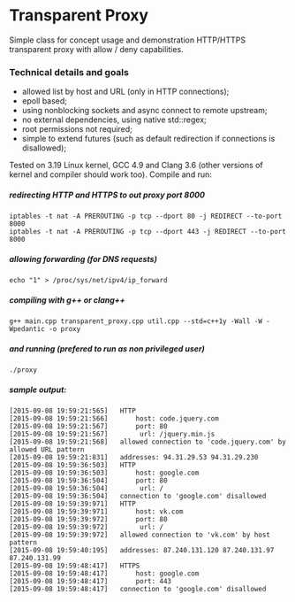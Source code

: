 Transparent Proxy
=================

Simple class for concept usage and demonstration HTTP/HTTPS transparent proxy with allow / deny capabilities.

### Technical details and goals

 - allowed list by host and URL (only in HTTP connections);
 - epoll based;
 - using nonblocking sockets and async connect to remote upstream;
 - no external dependencies, using native std::regex;
 - root permissions not required;
 - simple to extend futures (such as default redirection if connections is disallowed);


Tested on 3.19 Linux kernel, GCC 4.9 and Clang 3.6 (other versions of kernel and compiler should work too).
Compile and run:


##### redirecting HTTP and HTTPS to out proxy port 8000
	iptables -t nat -A PREROUTING -p tcp --dport 80 -j REDIRECT --to-port 8000
	iptables -t nat -A PREROUTING -p tcp --dport 443 -j REDIRECT --to-port 8000

##### allowing forwarding (for DNS requests)
	echo "1" > /proc/sys/net/ipv4/ip_forward

##### compiling with g++ or clang++
	g++ main.cpp transparent_proxy.cpp util.cpp --std=c++1y -Wall -W -Wpedantic -o proxy

##### and running (prefered to run as non privileged user)
	./proxy


##### sample output:
	[2015-09-08 19:59:21:565]	HTTP
	[2015-09-08 19:59:21:566]	    host: code.jquery.com
	[2015-09-08 19:59:21:567]	    port: 80
	[2015-09-08 19:59:21:567]	     url: /jquery.min.js
	[2015-09-08 19:59:21:568]	allowed connection to 'code.jquery.com' by allowed URL pattern
	[2015-09-08 19:59:21:831]	addresses: 94.31.29.53 94.31.29.230 
	[2015-09-08 19:59:36:503]	HTTP
	[2015-09-08 19:59:36:503]	    host: google.com
	[2015-09-08 19:59:36:504]	    port: 80
	[2015-09-08 19:59:36:504]	     url: /
	[2015-09-08 19:59:36:504]	connection to 'google.com' disallowed
	[2015-09-08 19:59:39:971]	HTTP
	[2015-09-08 19:59:39:971]	    host: vk.com
	[2015-09-08 19:59:39:972]	    port: 80
	[2015-09-08 19:59:39:972]	     url: /
	[2015-09-08 19:59:39:972]	allowed connection to 'vk.com' by host pattern
	[2015-09-08 19:59:40:195]	addresses: 87.240.131.120 87.240.131.97 87.240.131.99 
	[2015-09-08 19:59:48:417]	HTTPS
	[2015-09-08 19:59:48:417]	    host: google.com
	[2015-09-08 19:59:48:417]	    port: 443
	[2015-09-08 19:59:48:417]	connection to 'google.com' disallowed

